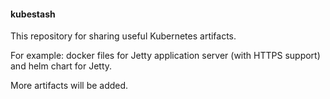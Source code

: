 #### kubestash
This repository for sharing useful Kubernetes artifacts.

For example: docker files for Jetty application server (with HTTPS support) and helm chart for Jetty.

More artifacts will be added.

